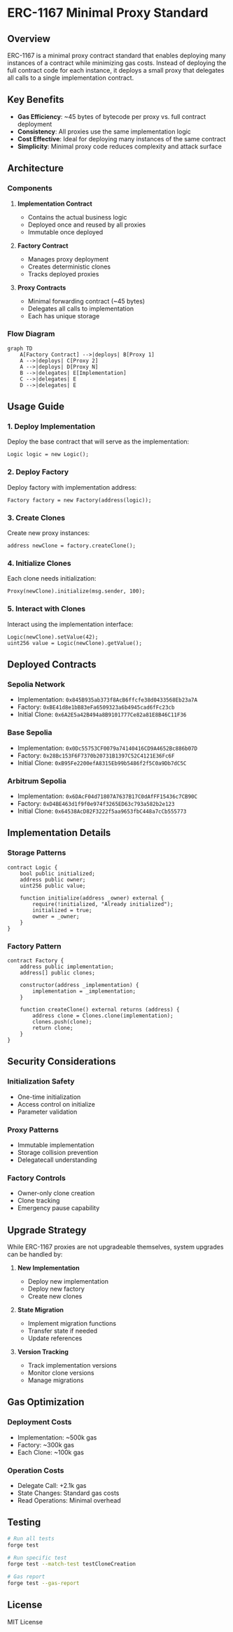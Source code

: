 # ERC-1167 Minimal Proxy Standard

## Overview

ERC-1167 is a minimal proxy contract standard that enables deploying many instances of a contract while minimizing gas costs. Instead of deploying the full contract code for each instance, it deploys a small proxy that delegates all calls to a single implementation contract.

## Key Benefits

- **Gas Efficiency**: ~45 bytes of bytecode per proxy vs. full contract deployment
- **Consistency**: All proxies use the same implementation logic
- **Cost Effective**: Ideal for deploying many instances of the same contract
- **Simplicity**: Minimal proxy code reduces complexity and attack surface

## Architecture

### Components

1. **Implementation Contract**
   - Contains the actual business logic
   - Deployed once and reused by all proxies
   - Immutable once deployed

2. **Factory Contract**
   - Manages proxy deployment
   - Creates deterministic clones
   - Tracks deployed proxies

3. **Proxy Contracts**
   - Minimal forwarding contract (~45 bytes)
   - Delegates all calls to implementation
   - Each has unique storage

### Flow Diagram

```mermaid
graph TD
    A[Factory Contract] -->|deploys| B[Proxy 1]
    A -->|deploys| C[Proxy 2]
    A -->|deploys| D[Proxy N]
    B -->|delegates| E[Implementation]
    C -->|delegates| E
    D -->|delegates| E
```

## Usage Guide

### 1. Deploy Implementation

Deploy the base contract that will serve as the implementation:

```solidity
Logic logic = new Logic();
```

### 2. Deploy Factory

Deploy factory with implementation address:

```solidity
Factory factory = new Factory(address(logic));
```

### 3. Create Clones

Create new proxy instances:

```solidity
address newClone = factory.createClone();
```

### 4. Initialize Clones

Each clone needs initialization:

```solidity
Proxy(newClone).initialize(msg.sender, 100);
```

### 5. Interact with Clones

Interact using the implementation interface:

```solidity
Logic(newClone).setValue(42);
uint256 value = Logic(newClone).getValue();
```

## Deployed Contracts

### Sepolia Network
- Implementation: `0x845B935ab373f8AcB6ffcfe38d0433568Eb23a7A`
- Factory: `0xBE41d8e1bB83eFa6509323a6b4945cad6fFc23cb`
- Initial Clone: `0x6A2E5a42B494a8B9101777Ce82a81E8B46C11F36`

### Base Sepolia
- Implementation: `0x0Dc55753CF0079a74140416CD9A4652Bc886b07D`
- Factory: `0x28Bc153F6F7370b20731B1397C52C4121E36Fc6F`
- Initial Clone: `0xB95Fe2200efA8315Eb99b5486f2f5C0a9Db7dC5C`

### Arbitrum Sepolia
- Implementation: `0x6DAcF04d71807A7637B17C0dAfFF15436c7CB90C`
- Factory: `0xD4BE463d1f9f0e974f3265ED63c793a582b2e123`
- Initial Clone: `0x64538AcD82F3222f5aa9653fbC448a7cCb555773`

## Implementation Details

### Storage Patterns

```solidity
contract Logic {
    bool public initialized;
    address public owner;
    uint256 public value;
    
    function initialize(address _owner) external {
        require(!initialized, "Already initialized");
        initialized = true;
        owner = _owner;
    }
}
```

### Factory Pattern

```solidity
contract Factory {
    address public implementation;
    address[] public clones;
    
    constructor(address _implementation) {
        implementation = _implementation;
    }
    
    function createClone() external returns (address) {
        address clone = Clones.clone(implementation);
        clones.push(clone);
        return clone;
    }
}
```

## Security Considerations

### Initialization Safety
- One-time initialization
- Access control on initialize
- Parameter validation

### Proxy Patterns
- Immutable implementation
- Storage collision prevention
- Delegatecall understanding

### Factory Controls
- Owner-only clone creation
- Clone tracking
- Emergency pause capability

## Upgrade Strategy

While ERC-1167 proxies are not upgradeable themselves, system upgrades can be handled by:

1. **New Implementation**
   - Deploy new implementation
   - Deploy new factory
   - Create new clones

2. **State Migration**
   - Implement migration functions
   - Transfer state if needed
   - Update references

3. **Version Tracking**
   - Track implementation versions
   - Monitor clone versions
   - Manage migrations

## Gas Optimization

### Deployment Costs
- Implementation: ~500k gas
- Factory: ~300k gas
- Each Clone: ~100k gas

### Operation Costs
- Delegate Call: +2.1k gas
- State Changes: Standard gas costs
- Read Operations: Minimal overhead

## Testing

```bash
# Run all tests
forge test

# Run specific test
forge test --match-test testCloneCreation

# Gas report
forge test --gas-report
```

## License

MIT License
